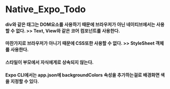 # Native_Expo_Todo

#### div와 같은 태그는 DOM요소를 사용하기 때문에 브라우저가 아닌 네이티브에서는 사용할 수 없다. >> Text, View와 같은 코어 컴포넌트를 사용한다.

#### 마찬가지로 브라우저가 아니기 때문에 CSS또한 사용할 수 없다. >> StyleSheet 객체를 사용한다.

#### 스타일이 부모에서 자식에게로 상속되지 않는다.

#### Expo CLI에서는 app.json에 backgroundColors 속성을 추가하는걸로 배경화면 색을 지정할 수 있다.
